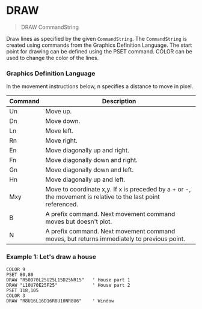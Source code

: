 # DRAW

> DRAW CommandString

Draw lines as specified by the given `CommandString`. The `CommandString` is created using commands from the Graphics Definition Language.
The start point for drawing can be defined using the PSET command. COLOR can be used to change the color of the lines.

### Graphics Definition Language

In the movement instructions below, n specifies a distance to move in pixel.

| Command | Description 
|---------| ---------
| Un      | Move up.
| Dn      | Move down.
| Ln      | Move left.
| Rn      | Move right.
| En      | Move diagonally up and right.
| Fn      | Move diagonally down and right.
| Gn      | Move diagonally down and left.
| Hn      | Move diagonally up and left.
| Mxy     | Move to coordinate x,y. If x is preceded by a + or -, the movement is relative to the last point referenced.
| B       | A prefix command. Next movement command moves but doesn't plot.
| N       | A prefix command. Next movement command moves, but returns immediately to previous point.


### Example 1: Let's draw a house

```
COLOR 9
PSET 80,80
DRAW "R50D70L25U25L15D25NR15"   ' House part 1
DRAW "L10U70E25F25"             ' House part 2
PSET 118,105
COLOR 3
DRAW "R8U16L16D16R8U10NR8U6"    ' Window
```

